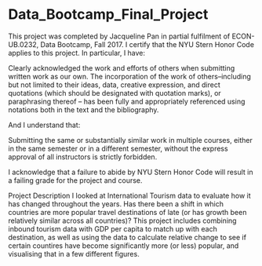 # Data_Bootcamp_Final_Project

This project was completed by Jacqueline Pan in partial fulfilment of ECON-UB.0232,
Data Bootcamp, Fall 2017. I certify that the NYU Stern Honor Code applies to this project. In
particular, I have:

Clearly acknowledged the work and efforts of others when submitting written work as our own.
The incorporation of the work of others–including but not limited to their ideas, data, creative expression, and direct quotations (which should be designated with quotation marks), or paraphrasing thereof – has been fully and appropriately referenced using notations both in the text and the bibliography.

And I understand that:

Submitting the same or substantially similar work in multiple courses, either in the same semester or in a different semester, without the express approval of all instructors is strictly forbidden.

I acknowledge that a failure to abide by NYU Stern Honor Code will result in a failing grade for the project and course.

Project Description
I looked at International Tourism data to evaluate how it has changed throughout the years. Has there been a shift in which countries are more popular travel destinations of late (or has growth been relatively similar across all countries)? This project includes combining inbound tourism data with GDP per capita to match up with each destination, as well as using the data to calculate relative change to see if certain countires have become significantly more (or less) popular, and visualising that in a few different figures.
